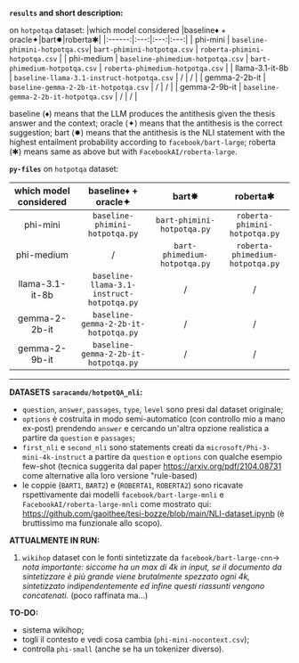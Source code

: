 **`results` and short description:**

on `hotpotqa` dataset:
|which model considered |baseline♦︎ + oracle✦|bart✸|roberta✱|
|:------:|:---:|:---:|:---:|
| phi-mini | `baseline-phimini-hotpotqa.csv`| `bart-phimini-hotpotqa.csv` | `roberta-phimini-hotpotqa.csv` |
| phi-medium | `baseline-phimedium-hotpotqa.csv` | `bart-phimedium-hotpotqa.csv` | `roberta-phimedium-hotpotqa.csv` |
| llama-3.1-it-8b | `baseline-llama-3.1-instruct-hotpotqa.csv` | / | / |
| gemma-2-2b-it | `baseline-gemma-2-2b-it-hotpotqa.csv` | / | / |
| gemma-2-9b-it | `baseline-gemma-2-2b-it-hotpotqa.csv` | / | / | 

baseline (♦︎) means that the LLM produces the antithesis given the thesis answer and the context;
oracle (✦) means that the antithesis is the correct suggestion;
bart (✸) means that the antithesis is the NLI statement with the highest entailment probability according to `facebook/bart-large`;
roberta (✱) means same as above but with `FacebookAI/roberta-large`.
 
**`py-files`**
on `hotpotqa` dataset:

|which model considered |baseline♦︎ + oracle✦|bart✸|roberta✱|
|:------:|:---:|:---:|:---:|
| phi-mini | `baseline-phimini-hotpotqa.py`| `bart-phimini-hotpotqa.py` | `roberta-phimini-hotpotqa.py` |
| phi-medium | / | `bart-phimedium-hotpotqa.py` | `roberta-phimedium-hotpotqa.py` |
| llama-3.1-it-8b | `baseline-llama-3.1-instruct-hotpotqa.py` | / | / |
| gemma-2-2b-it | `baseline-gemma-2-2b-it-hotpotqa.py` | / | / |
| gemma-2-9b-it | `baseline-gemma-2-2b-it-hotpotqa.py` | / | / | 

_____

**DATASETS**
**`saracandu/hotpotQA_nli`:**
- `question`, `answer`, `passages`, `type`, `level` sono presi dal dataset originale;
- `options` è costruita in modo semi-automatico (con controllo mio a mano ex-post) prendendo `answer` e cercando un'altra opzione realistica a partire da `question` e `passages`;
- `first_nli` e `second_nli` sono statements creati da `microsoft/Phi-3-mini-4k-instruct` a partire da `question` e `options` con qualche esempio few-shot (tecnica suggerita dal paper https://arxiv.org/pdf/2104.08731 come alternative alla loro versione "rule-based)
- le coppie (`BART1`, `BART2`) e (`ROBERTA1`, `ROBERTA2`) sono ricavate rspettivamente dai modelli `facebook/bart-large-mnli` e `FacebookAI/roberta-large-mnli` come mostrato qui: https://github.com/gaoithee/tesi-bozze/blob/main/NLI-dataset.ipynb (è bruttissimo ma funzionale allo scopo).

**ATTUALMENTE IN RUN:**
1. `wikihop` dataset con le fonti sintetizzate da `facebook/bart-large-cnn`-> *nota importante: siccome ha un max di 4k in input, se il documento da sintetizzare è più grande viene brutalmente spezzato ogni 4k, sintetizzato indipendentemente ed infine questi riassunti vengono concatenati.* (poco raffinata ma...) 


**TO-DO:**
- sistema wikihop;
- togli il contesto e vedi cosa cambia (`phi-mini-nocontext.csv`);
- controlla `phi-small` (anche se ha un tokenizer diverso).
